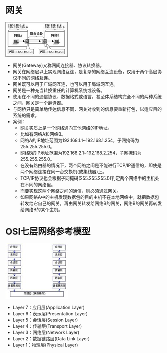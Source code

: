 # 网关
![图片加载中...](./images/gateway.jpg)
* 网关(Gateway)又称网间连接器、协议转换器。
* 网关在网络层以上实现网络互连，是复杂的网络互连设备，仅用于两个高层协议不同的网络互连。
* 网关既可以用于广域网互连，也可以用于局域网互连。 
* 网关是一种充当转换重任的计算机系统或设备。
* 使用在不同的通信协议、数据格式或语言，甚至体系结构完全不同的两种系统之间，网关是一个翻译器。
* 与网桥只是简单地传达信息不同，网关对收到的信息要重新打包，以适应目的系统的需求。
* 案例：
  - 网关实质上是一个网络通向其他网络的IP地址。
  - 比如有网络A和网络B。
  - 网络A的IP地址范围为192.168.1.1~192.168.1.254，子网掩码为255.255.255.0。
  - 网络B的IP地址范围为192.168.2.1~192.168.2.254，子网掩码为255.255.255.0。
  - 在没有路由器的情况下，两个网络之间是不能进行TCP/IP通信的，即使是两个网络连接在同一台交换机(或集线器)上。
  - TCP/IP协议也会根据子网掩码(255.255.255.0)判定两个网络中的主机处在不同的网络里。
  - 而要实现这两个网络之间的通信，则必须通过网关。
  - 如果网络A中的主机发现数据包的目的主机不在本地网络中，就把数据包转发给它自己的网关，再由网关转发给网络B的网关，网络B的网关再转发给网络B的某个主机。

# OSI七层网络参考模型
![图片加载中...](./images/OSI.jpg)
* Layer 7：应用层(Application Layer)
* Layer 6：表示层(Presentation Layer)
* Layer 5：会话层(Session Layer)
* Layer 4：传输层(Transport Layer)
* Layer 3：网络层(Network Layer)
* Layer 2：数据链路层(Data Link Layer)
* Layer 1：物理层(Physical Layer)
